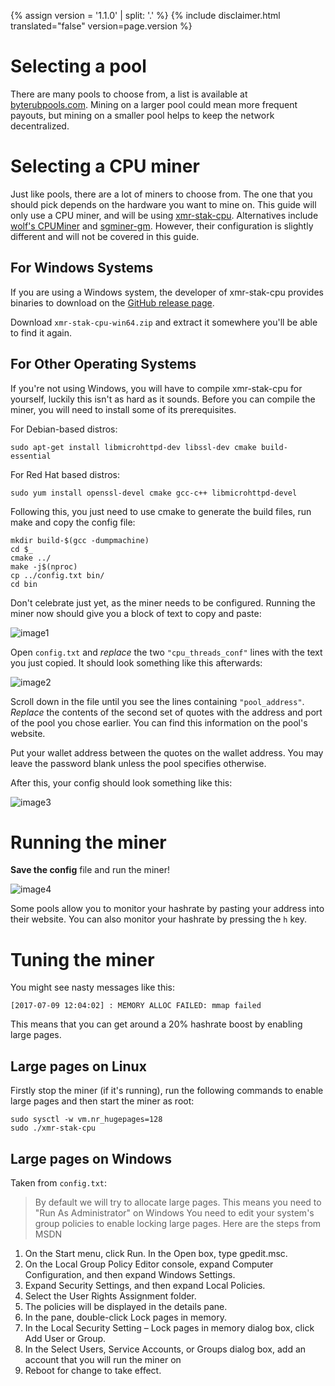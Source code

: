 {% assign version = '1.1.0' | split: '.' %}
{% include disclaimer.html translated="false" version=page.version %}
# Selecting a pool

There are many pools to choose from, a list is available at
[byterubpools.com](https://byterubpools.com). Mining on a larger pool could mean
more frequent payouts, but mining on a smaller pool helps to keep the network
decentralized.

# Selecting a CPU miner

Just like pools, there are a lot of miners to choose from. The one that you
should pick depends on the hardware you want to mine on. This guide will only
use a CPU miner, and will be using
[xmr-stak-cpu](https://github.com/fireice-uk/xmr-stak-cpu). Alternatives include
[wolf's CPUMiner](https://github.com/wolf9466/cpuminer-multi) and
[sgminer-gm](https://github.com/genesismining/sgminer-gm). However, their
configuration is slightly different and will not be covered in this guide.

## For Windows Systems

If you are using a Windows system, the developer of xmr-stak-cpu provides
binaries to download on the
[GitHub release page](https://github.com/fireice-uk/xmr-stak-cpu/releases).

Download `xmr-stak-cpu-win64.zip` and extract it somewhere you'll be able to
find it again.

## For Other Operating Systems

If you're not using Windows, you will have to compile xmr-stak-cpu for yourself,
luckily this isn't as hard as it sounds. Before you can compile the miner, you
will need to install some of its prerequisites.

For Debian-based distros:

    sudo apt-get install libmicrohttpd-dev libssl-dev cmake build-essential

For Red Hat based distros:

	sudo yum install openssl-devel cmake gcc-c++ libmicrohttpd-devel

<!-- TODO: Add dependencies for other operating systems? -->

Following this, you just need to use cmake to generate the build files, run
make and copy the config file:

    mkdir build-$(gcc -dumpmachine)
	cd $_
	cmake ../
	make -j$(nproc)
	cp ../config.txt bin/
	cd bin

Don't celebrate just yet, as the miner needs to be configured. Running the miner
now should give you a block of text to copy and paste:

![image1](png/mine_to_pool/1.png)

Open `config.txt` and *replace* the two `"cpu_threads_conf"` lines with the text
you just copied. It should look something like this afterwards:

![image2](png/mine_to_pool/2.png)

Scroll down in the file until you see the lines containing `"pool_address"`.
*Replace* the contents of the second set of quotes with the address and port of
the pool you chose earlier. You can find this information on the pool's website.

Put your wallet address between the quotes on the wallet address. You may leave
the password blank unless the pool specifies otherwise.

After this, your config should look something like this:

![image3](png/mine_to_pool/3.png)

# Running the miner

**Save the config** file and run the miner!

![image4](png/mine_to_pool/4.png)

Some pools allow you to monitor your hashrate by pasting your address into their
website. You can also monitor your hashrate by pressing the `h` key.

# Tuning the miner

You might see nasty messages like this:

	[2017-07-09 12:04:02] : MEMORY ALLOC FAILED: mmap failed

This means that you can get around a 20% hashrate boost by enabling large pages.

## Large pages on Linux

Firstly stop the miner (if it's running), run the following commands to enable
large pages and then start the miner as root:

	sudo sysctl -w vm.nr_hugepages=128
	sudo ./xmr-stak-cpu

## Large pages on Windows

Taken from `config.txt`:

>By default we will try to allocate large pages. This means you need to "Run As Administrator" on Windows
You need to edit your system's group policies to enable locking large pages. Here are the steps from MSDN
1. On the Start menu, click Run. In the Open box, type gpedit.msc.
2. On the Local Group Policy Editor console, expand Computer Configuration, and then expand Windows Settings.
3. Expand Security Settings, and then expand Local Policies.
4. Select the User Rights Assignment folder.
5. The policies will be displayed in the details pane.
6. In the pane, double-click Lock pages in memory.
7. In the Local Security Setting – Lock pages in memory dialog box, click Add User or Group.
8. In the Select Users, Service Accounts, or Groups dialog box, add an account that you will run the miner on
9. Reboot for change to take effect.
